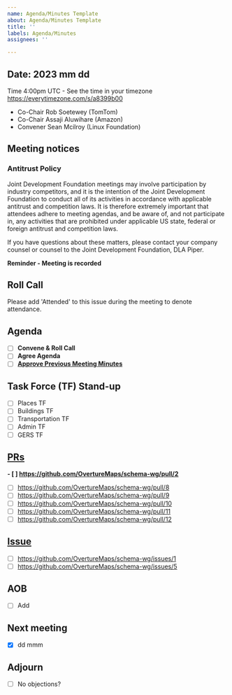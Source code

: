 ```yaml
---
name: Agenda/Minutes Template
about: Agenda/Minutes Template
title: ''
labels: Agenda/Minutes
assignees: ''

---
```


## Date: 2023 mm dd 
Time 4:00pm UTC - See the time in your timezone https://everytimezone.com/s/a8399b00

- Co-Chair Rob Soetewey (TomTom)
- Co-Chair Assaji Aluwihare (Amazon)
- Convener Sean Mcilroy (Linux Foundation)

## Meeting notices

### Antitrust Policy

Joint Development Foundation meetings may involve participation by industry competitors, and it is the intention of the Joint Development Foundation to conduct all of its activities in accordance with applicable antitrust and competition laws. It is therefore extremely important that attendees adhere to meeting agendas, and be aware of, and not participate in, any activities that are prohibited under applicable US state, federal or foreign antitrust and competition laws.

If you have questions about these matters, please contact your company counsel or counsel to the Joint Development Foundation, DLA Piper.

**Reminder - Meeting is recorded**

## Roll Call

Please add 'Attended' to this issue during the meeting to denote attendance.

## Agenda
 - [ ] **Convene & Roll Call**
 - [ ] **Agree Agenda**
 - [ ] **[Approve Previous Meeting Minutes](https://github.com/OvertureMaps/schema-wg/issues?q=is%3Aopen+is%3Aissue+label%3AAgenda%2FMinutes)** 

## Task Force (TF) Stand-up

- [ ] Places TF
- [ ] Buildings TF
- [ ] Transportation TF
- [ ] Admin TF
- [ ] GERS TF

## [PRs](https://github.com/OvertureMaps/schema-wg/pulls) 
**- [ ] https://github.com/OvertureMaps/schema-wg/pull/2**
- [ ] https://github.com/OvertureMaps/schema-wg/pull/8
- [ ] https://github.com/OvertureMaps/schema-wg/pull/9
- [ ] https://github.com/OvertureMaps/schema-wg/pull/10
- [ ] https://github.com/OvertureMaps/schema-wg/pull/11
- [ ] https://github.com/OvertureMaps/schema-wg/pull/12

## [Issue](https://github.com/OvertureMaps/schema-wg/issues) 
- [ ] https://github.com/OvertureMaps/schema-wg/issues/1
- [ ] https://github.com/OvertureMaps/schema-wg/issues/5

## AOB
 - [ ] Add

## Next meeting
- [x] dd mmm

## Adjourn
- [ ] No objections?
